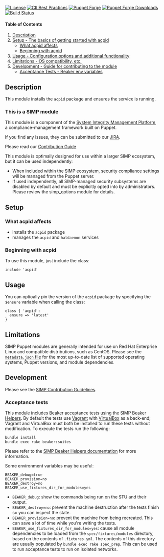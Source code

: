 [![License](https://img.shields.io/:license-apache-blue.svg)](http://www.apache.org/licenses/LICENSE-2.0.html)
[![CII Best Practices](https://bestpractices.coreinfrastructure.org/projects/73/badge)](https://bestpractices.coreinfrastructure.org/projects/73)
[![Puppet Forge](https://img.shields.io/puppetforge/v/simp/acpid.svg)](https://forge.puppetlabs.com/simp/acpid)
[![Puppet Forge Downloads](https://img.shields.io/puppetforge/dt/simp/acpid.svg)](https://forge.puppetlabs.com/simp/acpid)
[![Build Status](https://travis-ci.org/simp/pupmod-simp-acpid.svg)](https://travis-ci.org/simp/pupmod-simp-vsftpd)

#### Table of Contents

1. [Description](#description)
2. [Setup - The basics of getting started with acpid](#setup)
    * [What acpid affects](#what-acpid-affects)
    * [Beginning with acpid](#beginning-with-acpid)
3. [Usage - Configuration options and additional functionality](#usage)
4. [Limitations - OS compatibility, etc.](#limitations)
5. [Development - Guide for contributing to the module](#development)
      * [Acceptance Tests - Beaker env variables](#acceptance-tests)

## Description

This module installs the `acpid` package and ensures the service is running.

### This is a SIMP module

This module is a component of the [System Integrity Management Platform](https://simp-project.com),
a compliance-management framework built on Puppet.

If you find any issues, they can be submitted to our [JIRA](https://simp-project.atlassian.net/).

Please read our [Contribution Guide](http://simp-doc.readthedocs.io/en/stable/contributors_guide/index.html)

This module is optimally designed for use within a larger SIMP ecosystem, but it can be used independently:
* When included within the SIMP ecosystem, security compliance settings will be managed from the Puppet server.
* If used independently, all SIMP-managed security subsystems are disabled by default and must be explicitly opted into by administrators.  Please review the simp_options module for details.

## Setup

### What acpid affects

* installs the `acpid` package
* manages the `acpid` and `haldaemon` services


### Beginning with acpid

To use this module, just include the class:
```puppet
include 'acpid'
```

## Usage

You can optioally pin the version of the `acpid` package by specifying the `$ensure` variable when calling the class:

```puppet
class { 'acpid':
  ensure => 'latest'
}
```

## Limitations

SIMP Puppet modules are generally intended for use on Red Hat Enterprise Linux and compatible distributions, such as CentOS. Please see the [`metadata.json` file](./metadata.json) for the most up-to-date list of supported operating systems, Puppet versions, and module dependencies.

## Development

Please see the [SIMP Contribution Guidelines](http://simp-doc.readthedocs.io/en/stable/contributors_guide/index.html).


### Acceptance tests

This module includes [Beaker](https://github.com/puppetlabs/beaker) acceptance tests using the SIMP [Beaker Helpers](https://github.com/simp/rubygem-simp-beaker-helpers).  By default the tests use [Vagrant](https://www.vagrantup.com/) with [VirtualBox](https://www.virtualbox.org) as a back-end; Vagrant and VirtualBox must both be installed to run these tests without modification. To execute the tests run the following:

```shell
bundle install
bundle exec rake beaker:suites
```

Please refer to the [SIMP Beaker Helpers documentation](https://github.com/simp/rubygem-simp-beaker-helpers/blob/master/README.md) for more information.

Some environment variables may be useful:

```shell
BEAKER_debug=true
BEAKER_provision=no
BEAKER_destroy=no
BEAKER_use_fixtures_dir_for_modules=yes
```

* `BEAKER_debug`: show the commands being run on the STU and their output.
* `BEAKER_destroy=no`: prevent the machine destruction after the tests finish so you can inspect the state.
* `BEAKER_provision=no`: prevent the machine from being recreated. This can save a lot of time while you're writing the tests.
* `BEAKER_use_fixtures_dir_for_modules=yes`: cause all module dependencies to be loaded from the `spec/fixtures/modules` directory, based on the contents of `.fixtures.yml`.  The contents of this directory are usually populated by `bundle exec rake spec_prep`.  This can be used to run acceptance tests to run on isolated networks.
